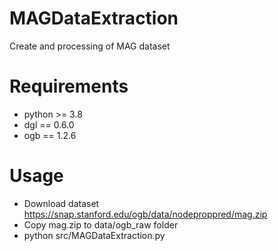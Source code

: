 # MAGDataExtraction

Create and processing of MAG dataset

# Requirements
- python >= 3.8
- dgl == 0.6.0
- ogb == 1.2.6

# Usage
- Download dataset https://snap.stanford.edu/ogb/data/nodeproppred/mag.zip
- Copy mag.zip to data/ogb_raw folder
- python src/MAGDataExtraction.py